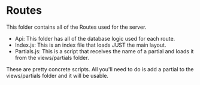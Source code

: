 # Routes
This folder contains all of the Routes used for the server.
* Api: This folder has all of the database logic used for each route.
* Index.js: This is an index file that loads JUST the main layout.
* Partials.js: This is a script that receives the name of a partial and loads it from the views/partials folder.

These are pretty concrete scripts. All you'll need to do is add a partial to the views/partials folder and it will be usable.
